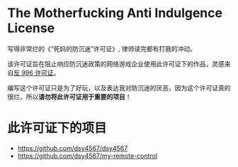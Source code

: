 # The Motherfucking Anti Indulgence License

写得非常烂的《“死妈的防沉迷”许可证》, 律师读完都有打我的冲动。

该许可证旨在阻止响应防沉迷政策的网络游戏企业使用此许可证下的作品，灵感来自[反 996 许可证](https://github.com/996icu/996.ICU/blob/master/LICENSE_CN)。

编写这个许可证只是为了好玩，以及表达我对防沉迷的厌恶，因为这个许可证真的很烂，所以**请勿将此许可证用于重要的项目**！

# 此许可证下的项目

- https://github.com/dsy4567/dsy4567
- https://github.com/dsy4567/my-remote-control
